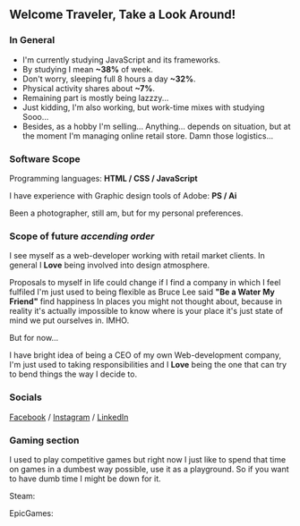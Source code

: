 ## Welcome Traveler, Take a Look Around!

### In General

 - I'm currently studying JavaScript and its frameworks.
 - By studying I mean **~38%** of week.
 - Don't worry, sleeping full 8 hours a day **~32%**.
 - Physical activity shares about **~7%**.
 - Remaining part is mostly being lazzzy...
 - Just kidding, I'm also working, but work-time mixes with studying Sooo...
 - Besides, as a hobby I'm selling... Anything... depends on situation,
  but at the moment I'm managing online retail store. Damn those logistics...

### Software Scope

Programming languages: **HTML / CSS / JavaScript**

I have experience with Graphic design tools of Adobe: **PS / Ai**

Been a photographer, still am, but for my personal preferences.

### Scope of future *accending order*

I see myself as a web-developer working with retail market clients.
In general I **Love** being involved into design atmosphere.

Proposals to myself in life could change if I find a company in which I feel fulfiled
I'm just used to being flexible as Bruce Lee said **"Be a Water My Friend"** find happiness
In places you might not thought about, because in reality it's actually impossible to
know where is your place it's just state of mind we put ourselves in. IMHO.

But for now...

I have bright idea of being a CEO of my own Web-development company,
I'm just used to taking responsibilities and I **Love** being the one
that can try to bend things the way I decide to.

### Socials

[Facebook](https://www.facebook.com/vaidas.buslavicius) / [Instagram](https://www.instagram.com/atleiskite_mokausi/) / [LinkedIn](https://www.linkedin.com/in/vaidas-buslavi%C4%8Dius-2a6b4823b/)

### Gaming section

I used to play competitive games but right now I just like to spend
that time on games in a dumbest way possible, use it as a playground.
So if you want to have dumb time I might be down for it.

Steam:

EpicGames:


